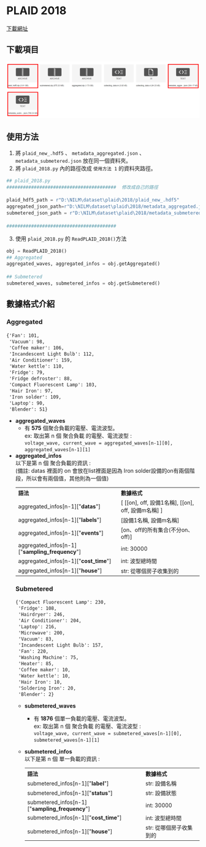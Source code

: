 # PLAID 2018
[下載網址](https://figshare.com/articles/dataset/PLAID_-_A_Voltage_and_Current_Measurement_Dataset_for_Plug_Load_Appliance_Identification_in_Households/10084619)

## 下載項目
![plaid 2018 下載項目](./img/plaid_download.png)

## 使用方法 
1. 將 `plaid_new_.hdf5` 、 `metadata_aggregated.json` 、 `metadata_submetered.json` 放在同一個資料夾。
2. 將 `plaid_2018.py` 內的路徑改成 `使用方法 1` 的資料夾路徑。
  ```python
  ## plaid_2018.py
  ########################################  修改成自己的路徑

  plaid_hdf5_path = r"D:\NILM\dataset\plaid\2018/plaid_new_.hdf5"
  aggregated_json_path=r"D:\NILM\dataset\plaid\2018/metadata_aggregated.json"
  submetered_json_path = r"D:\NILM\dataset\plaid\2018/metadata_submetered.json"

  ########################################
  ```
3. 使用 `plaid_2018.py` 的 `ReadPLAID_2018()`方法
```python
obj = ReadPLAID_2018()
## Aggregated
aggregated_waves, aggregated_infos = obj.getAggregated()

## Submetered
submetered_waves, submetered_infos = obj.getSubmetered()
```

## 數據格式介紹
### Aggregated
``` 設備名稱 : 數量
{'Fan': 101, 
 'Vacuum': 98,
 'Coffee maker': 106,
 'Incandescent Light Bulb': 112,
 'Air Conditioner': 159,
 'Water kettle': 110,
 'Fridge': 79,
 'Fridge defroster': 88,
 'Compact Fluorescent Lamp': 103,
 'Hair Iron': 97,
 'Iron solder': 109,
 'Laptop': 90,
 'Blender': 51}
```
* <b>aggregated_waves</b>
  * 有 <b>575</b> 個聚合負載的電壓、電流波型。
    <br>ex: 取出第 n 個 聚合負載 的電壓、電流波型 :
    <br>`voltage_wave, current_wave = aggregated_waves[n-1][0], aggregated_waves[n-1][1]`
* <b>aggregated_infos</b>
  <br>以下是第 n 個 聚合負載的資訊 : 
  <br>(備註: datas 裡面的 on 會放在list裡面是因為 Iron solder設備的on有兩個階段，所以會有兩個值，其他則為一個值)
  <table>
    <tr>
        <th>語法</th>
        <th>數據格式</th>
    </tr>
    <tr>
        <td>aggregated_infos[n-1]["<b>datas</b>"]</td>
        <td>[ [[on], off, 設備1名稱], [[on], off, 設備m名稱] ]</td>
    </tr>
    <tr>
        <td>aggregated_infos[n-1]["<b>labels</b>"]</td>
        <td>[設備1名稱, 設備m名稱]</td>
    </tr>
    <tr>
        <td>aggregated_infos[n-1]["<b>events</b>"]</td>
        <td>[on、off的所有集合(不分on、off)]</td>
    </tr>
    <tr>
        <td>aggregated_infos[n-1]["<b>sampling_frequency</b>"]</td>
        <td>int: 30000</td>
    </tr>
    <tr>
        <td>aggregated_infos[n-1]["<b>cost_time</b>"]</td>
        <td>int: 波型總時間</td>
    </tr>
    <tr>
        <td>aggregated_infos[n-1]["<b>house</b>"]</td>
        <td>str: 從哪個房子收集到的</td>
    </tr>    
</table>

### Submetered
```
{'Compact Fluorescent Lamp': 230,
 'Fridge': 108,
 'Hairdryer': 246,
 'Air Conditioner': 204,
 'Laptop': 216,
 'Microwave': 200,
 'Vacuum': 83,
 'Incandescent Light Bulb': 157,
 'Fan': 220,
 'Washing Machine': 75,
 'Heater': 85,
 'Coffee maker': 10,
 'Water kettle': 10,
 'Hair Iron': 10,
 'Soldering Iron': 20,
 'Blender': 2}
```

* <b>submetered_waves</b>
  * 有 <b>1876</b> 個單一負載的電壓、電流波型。
    <br>ex: 取出第 n 個 聚合負載 的電壓、電流波型 :
    <br>`voltage_wave, current_wave = submetered_waves[n-1][0], submetered_waves[n-1][1]`
* <b>submetered_infos</b>
  <br>以下是第 n 個 單一負載的資訊 : 
  <table>
    <tr>
        <th>語法</th>
        <th>數據格式</th>
    </tr>
  
    <tr>
        <td>submetered_infos[n-1]["<b>label</b>"]</td>
        <td>str: 設備名稱</td>
    </tr>
    <tr>
        <td>submetered_infos[n-1]["<b>status</b>"]</td>
        <td>str: 設備狀態</td>
    </tr>
    <tr>
        <td>submetered_infos[n-1]["<b>sampling_frequency</b>"]</td>
        <td>int: 30000</td>
    </tr>
    <tr>
        <td>submetered_infos[n-1]["<b>cost_time</b>"]</td>
        <td>int: 波型總時間</td>
    </tr>
    <tr>
        <td>submetered_infos[n-1]["<b>house</b>"]</td>
        <td>str: 從哪個房子收集到的</td>
    </tr>    
</table>
